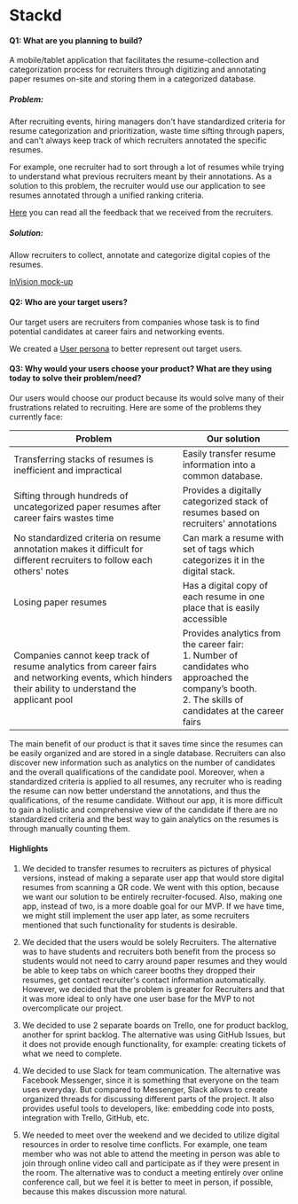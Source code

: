 # Stackd

#### Q1: What are you planning to build?

A mobile/tablet application that facilitates the resume-collection and categorization process for recruiters through digitizing and annotating paper resumes on-site and storing them in a categorized database. 

##### Problem:
After recruiting events, hiring managers don't have standardized criteria for resume categorization and prioritization, waste time sifting through papers, and can't always keep track of which recruiters annotated the specific resumes. 

For example, one recruiter had to sort through a lot of resumes while trying to understand what previous recruiters meant by their annotations. As a solution to this problem, the recruiter would use our application to see resumes annotated through a unified ranking criteria.

[Here](https://drive.google.com/open?id=0B2FyRSw68u7URms2eHdiaVF0VUE) you can read all the feedback that we received from the recruiters.

#####  Solution:
Allow recruiters to collect, annotate and categorize digital copies of the resumes.

[InVision mock-up](https://invis.io/RWDW4H9YH#/257682394_Sign_Ins)

#### Q2: Who are your target users?
Our target users are recruiters from companies whose task is to find potential candidates at career fairs and networking events.

We created a [User persona](https://app.xtensio.com/edit/ndwhpubh) to better represent out target users.

#### Q3: Why would your users choose your product? What are they using today to solve their problem/need?

Our users would choose our product because its would solve many of their frustrations related to recruiting. Here are some of the problems they currently face:

|Problem                    | Our solution                         |
| ------------------------- | -------------------------------- |
| Transferring stacks of resumes is inefficient and impractical| Easily transfer resume information into a common database.| 
| Sifting through hundreds of uncategorized paper resumes after career fairs wastes time| Provides a digitally categorized stack of resumes based on recruiters' annotations |
| No standardized criteria on resume annotation makes it difficult for different recruiters to follow each others' notes | Can mark a resume with set of tags which categorizes it in the digital stack.
| Losing paper resumes | Has a digital copy of each resume in one place that is easily accessible
| Companies cannot keep track of resume analytics from career fairs and networking events, which hinders their ability to understand the applicant pool | Provides analytics from the career fair:<br> 1. Number of candidates who approached the company’s booth.<br> 2. The skills of candidates at the career fairs |

The main benefit of our product is that it saves time since the resumes can be easily organized and are stored in a single database. Recruiters can also discover new information such as analytics on the number of candidates and the overall qualifications of the candidate pool. Moreover, when a standardized criteria is applied to all resumes, any recruiter who is reading the resume can now better understand the annotations, and thus the qualifications, of the resume candidate. Without our app, it is more difficult to gain a holistic and comprehensive view of the candidate if there are no standardized criteria and the best way to gain analytics on the resumes is through manually counting them.

#### Highlights

1. We decided to transfer resumes to recruiters as pictures of physical versions, instead of making a separate user app that would store digital resumes from scanning a QR code. We went with this option, because we want our solution to be entirely recruiter-focused. Also, making one app, instead of two, is a more doable goal for our MVP. If we have time, we might still implement the user app later, as some recruiters mentioned that such functionality for students is desirable.

2. We decided that the users would be solely Recruiters. The alternative was to have students and recruiters both benefit from the process so students would not need to carry around paper resumes and they would be able to keep tabs on which career booths they dropped their resumes, get contact recruiter's contact information automatically. However, we decided that the problem is greater for Recruiters and that it was more ideal to only have one user base for the MVP to not overcomplicate our project.

3. We decided to use 2 separate boards on Trello, one for product backlog, another for sprint backlog. The alternative was using GitHub Issues, but it does not provide enough functionality, for example: creating tickets of what we need to complete.

4. We decided to use Slack for team communication. The alternative was Facebook Messenger, since it is something that everyone on the team uses everyday. But compared to Messenger, Slack allows to create organized threads for discussing different parts of the project. It also provides useful tools to developers, like: embedding code into posts, integration with Trello, GitHub, etc.

5. We needed to meet over the weekend and we decided to utilize digital resources in order to resolve time conflicts. For example, one team member who was not able to attend the meeting in person was able to join through online video call and participate as if they were present in the room. The alternative was to conduct a meeting entirely over online conference call, but we feel it is better to meet in person, if possible, because this makes discussion more natural.


